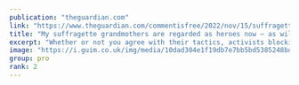 ```yaml
---
publication: "theguardian.com"
link: "https://www.theguardian.com/commentisfree/2022/nov/15/suffragette-grandmothers-heroes-climate-protesters-activists-traffic"
title: "My suffragette grandmothers are regarded as heroes now – as will climate protesters | Helen Pankhurst"
excerpt: "Whether or not you agree with their tactics, activists blocking roads and stopping traffic are on the right side of history, says Care International adviser Dr Helen Pankhurst"
image: "https://i.guim.co.uk/img/media/10dad304e1f19db7e7bb5bd5385248bdd0c57866/0_0_3000_1800/master/3000.jpg?width=1200&height=630&quality=85&auto=format&fit=crop&overlay-align=bottom%2Cleft&overlay-width=100p&overlay-base64=L2ltZy9zdGF0aWMvb3ZlcmxheXMvdGctb3BpbmlvbnMucG5n&enable=upscale&s=393ca7a3be103fd04849dbc08238e24e"
group: pro
rank: 2
---
```

